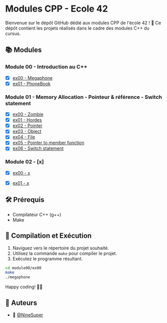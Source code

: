 # Modules CPP - Ecole 42

Bienvenue sur le dépôt GitHub dédié aux modules CPP de l'école 42 ! 🚀 Ce dépôt contient les projets réalisés dans le cadre des modules C++ du cursus.

## 📚 Modules

### Module 00 - Introduction au C++

- [x] [ex00 - Megaphone](./Module00/ex00)
- [x] [ex01 - PhoneBook](./Module00/ex01)

### Module 01 - Memory Allocation - Pointeur & référence - Switch statement

- [x] [ex00 - Zombie](./Module01/ex00)
- [x] [ex01 - Hordes](./Module01/ex01)
- [x] [ex02 - Pointer](./Module01/ex02)
- [x] [ex03 - Object](./Module01/ex03)
- [x] [ex04 - File](./Module01/ex04)
- [x] [ex05 - Pointer to member function](./Module01/ex05)
- [x] [ex06 - Switch statement](./Module01/ex06)

### Module 02 - [x]

- [x] [ex00 - x](./Module02/ex00)
- [x] [ex01 - x](./Module02/ex01)


## 🛠️ Prérequis

- Compilateur C++ (g++)
- Make

## 🚀 Compilation et Exécution

1. Naviguez vers le répertoire du projet souhaité.
2. Utilisez la commande `make` pour compiler le projet.
3. Exécutez le programme résultant.

```bash
cd module00/ex00
make
./megaphone
```
Happy coding! 🚀✨

## 📝 Auteurs

- 🎫 [@NineSuper](https://www.github.com/NineSuper)
